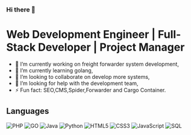 ### Hi there 👋

# Web Development Engineer | Full-Stack Developer | Project Manager

- 🔭 I’m currently working on freight forwarder system development,
- 🌱 I’m currently learning golang,
- 👯 I’m looking to collaborate on develop more systems,
- 🤔 I’m looking for help with the development team,
- ⚡ Fun fact: SEO,CMS,Spider,Forwarder and Cargo Container.

## Languages

![PHP](https://img.shields.io/badge/-PHP-000?&logo=PHP)
![GO](https://img.shields.io/badge/-GO-000?&logo=GO)
![Java](https://img.shields.io/badge/-Java-000?&logo=Java&logoColor=007396)
![Python](https://img.shields.io/badge/-Python-000?&logo=Python)
![HTML5](https://img.shields.io/badge/-HTML5-000?&logo=HTML5)
![CSS3](https://img.shields.io/badge/-CSS3-000?&logo=CSS3)
![JavaScript](https://img.shields.io/badge/-JavaScript-000?&logo=JavaScript)
![SQL](https://img.shields.io/badge/-SQL-000?&logo=MySQL)

<!--
**jiangjilu/jiangjilu** is a ✨ _special_ ✨ repository because its `README.md` (this file) appears on your GitHub profile.

Here are some ideas to get you started:

- 🔭 I’m currently working on ...
- 🌱 I’m currently learning ...
- 👯 I’m looking to collaborate on ...
- 🤔 I’m looking for help with ...
- 💬 Ask me about ...
- 📫 How to reach me: ...
- 😄 Pronouns: ...
- ⚡ Fun fact: ...
-->
